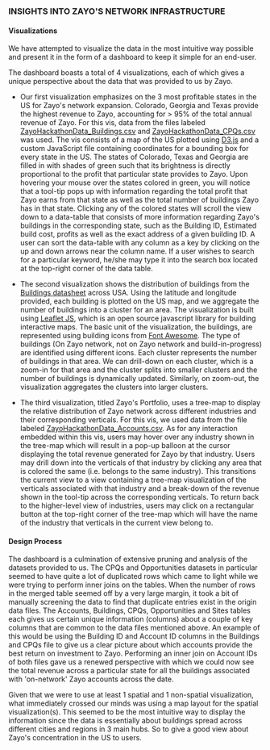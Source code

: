### INSIGHTS INTO ZAYO'S NETWORK INFRASTRUCTURE

#### Visualizations
We have attempted to visualize the data in the most intuitive way possible and present it in the form of a dashboard to keep it simple for an end-user.

The dashboard boasts a total of 4 visualizations, each of which gives a unique perspective about the data that was provided to us by Zayo.

  - Our first visualization emphasizes on the 3 most profitable states in the US for Zayo's network expansion. Colorado, Georgia and Texas provide the highest revenue to Zayo, accounting for > 95% of the total annual revenue of Zayo. For this vis, data from the files labeled [ZayoHackathonData_Buildings.csv](https://github.com/INFO-4602-5602/project1-swashbucklers/tree/master/data/ZayoHackathonData_Buildings.csv) and [ZayoHackathonData_CPQs.csv](https://github.com/INFO-4602-5602/project1-swashbucklers/tree/master/data/ZayoHackathonData_CPQs.csv) was used. The vis consists of a map of the US plotted using [D3.js](https://d3js.org/) and a custom JavaScript file containing coordinates for a bounding box for every state in the US. The states of Colorado, Texas and Georgia are filled in with shades of green such that its brightness is directly proportional to the profit that particular state provides to Zayo. Upon hovering your mouse over the states colored in green, you will notice that a tool-tip pops up with information regarding the total profit that Zayo earns from that state as well as the total number of buildings Zayo has in that state. Clicking any of the colored states will scroll the view down to a data-table that consists of more information regarding Zayo's buildings in the corresponding state, such as the Building ID, Estimated build cost, profits as well as the exact address of a given building ID. A user can sort the data-table with any column as a key by clicking on the up and down arrows near the column name. If a user wishes to search for a particular keyword, he/she may type it into the search box located at the top-right corner of the data table.

  - The second visualization shows the distribution of buildings from the [Buildings datasheet](https://github.com/INFO-4602-5602/project1-swashbucklers/blob/master/data/ZayoHackathonData_Buildings.csv) across USA. Using the latitude and longitude provided, each building is plotted on the US map, and we aggregate the number of buildings into a cluster for an area. The visualization is built using [Leaflet JS](http://leafletjs.com/), which is an open source javascript library for building interactive maps. The basic unit of the visualization, the buildings, are represented using building icons from [Font Awesome](http://fontawesome.io/icons/). The type of buildings (On Zayo network, not on Zayo network and build-in-progress) are identified using different icons. Each cluster represents the number of buildings in that area. We can drill-down on each cluster, which is a zoom-in for that area and the cluster splits into smaller clusters and the number of buildings is dynamically updated. Similarly, on zoom-out, the visualization aggregates the clusters into larger clusters.

  - The third visualization, titled Zayo's Portfolio, uses a tree-map to display the relative distribution of Zayo network across different industries and their corresponding verticals. For this vis, we used data from the file labeled [ZayoHackathonData_Accounts.csv](https://github.com/INFO-4602-5602/project1-swashbucklers/tree/master/data/ZayoHackathonData_Accounts.csv). As for any interaction embedded within this vis, users may hover over any industry shown in the tree-map which will result in a pop-up balloon at the cursor displaying the total revenue generated for Zayo by that industry. Users may drill down into the verticals of that industry by clicking any area that is colored the same (i.e. belongs to the same industry). This transitions the current view to a view containing a tree-map visualization of the verticals associated with that industry and a break-down of the revenue shown in the tool-tip across the corresponding verticals. To return back to the higher-level view of industries, users may click on a rectangular button at the top-right corner of the tree-map which will have the name of the industry that verticals in the current view belong to.

  #### Design Process
The dashboard is a culmination of extensive pruning and analysis of the datasets provided to us. The CPQs and Opportunities datasets in particular seemed to have quite a lot of duplicated rows which came to light while we were trying to perform inner joins on the tables. When the number of rows in the merged table seemed off by a very large margin, it took a bit of manually screening the data to find that duplicate entries exist in the origin data files. The Accounts, Buildings, CPQs, Opportunities and Sites tables each gives us certain unique information (columns) about a couple of key columns that are common to the data files mentioned above. An example of this would be using the Building ID and Account ID columns in the Buildings and CPQs file to give us a clear picture about which accounts provide the best return on investment to Zayo. Performing an inner join on Account IDs of both files gave us a renewed perspective with which we could now see the total revenue across a particular state for all the buildings associated with 'on-network' Zayo accounts across the date.

Given that we were to use at least 1 spatial and 1 non-spatial visualization, what immediately crossed our minds was using a map layout for the spatial visualization(s). This seemed to be the most intuitive way to display the information since the data is essentially about buildings spread across different cities and regions in 3 main hubs. So to give a good view about Zayo's concentration in the US to users. 
